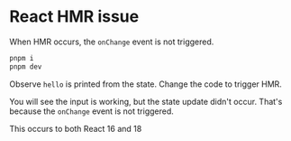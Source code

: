 # React HMR issue

When HMR occurs, the `onChange` event is not triggered.


```sh
pnpm i
pnpm dev
```

Observe `hello` is printed from the state.
Change the code to trigger HMR.

You will see the input is working, but the state update didn't occur.
That's because the `onChange` event is not triggered.

This occurs to both React 16 and 18
